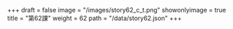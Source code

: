 +++
draft = false 
image = "/images/story62_c_t.png" 
showonlyimage = true 
title = "第62課" 
weight = 62 
path = "/data/story62.json" 
+++
